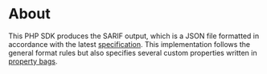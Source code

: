 # About

This PHP SDK produces the SARIF output, which is a JSON file formatted
in accordance with the latest [specification](https://docs.oasis-open.org/sarif/sarif/v2.1.0/sarif-v2.1.0.html).
This implementation follows the general format rules but also specifies several custom properties
written in [property bags](https://docs.oasis-open.org/sarif/sarif/v2.1.0/os/sarif-v2.1.0-os.html#_Toc34317448).
